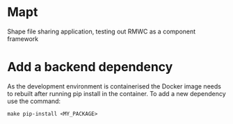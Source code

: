 # Mapt

Shape file sharing application, testing out RMWC as a component framework

# Add a backend dependency

As the development environment is containerised the Docker image needs to rebuilt after running 
pip install in the container. To add a new dependency use the command:

```
make pip-install <MY_PACKAGE>
```
